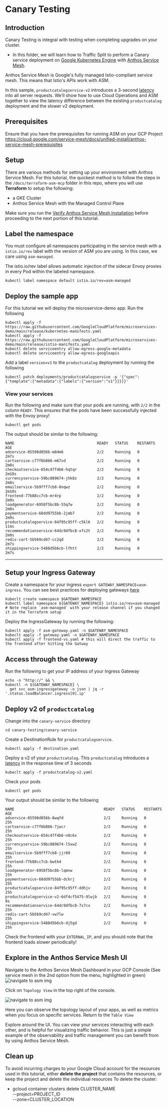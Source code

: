 # Canary Testing 

## Introduction 
Canary Testing is integral with testing when completing upgrades on your cluster.

* In this folder, we will learn how to Traffic Split to perform a Canary service deployment on [Google Kubernetes Engine](https://cloud.google.com/kubernetes-engine/) with [Anthos Service Mesh](https://cloud.google.com/service-mesh/docs/overview).
<!-- * In `canary-cp`, we will learn how to safely complete a Control Plane Canary upgrade with ASM  -->
Anthos Service Mesh is Google's fully managed Istio-compliant service mesh. This means that Istio's APIs work with ASM.


In this sample, `productcatalogservice-v2` introduces a 3-second
[latency](https://github.com/GoogleCloudPlatform/microservices-demo/tree/main/src/productcatalogservice#latency-injection) into all server requests. We’ll show how to use Cloud Operations and ASM together to
view the latency difference between the existing `productcatalog` deployment and the slower v2 deployment.

## Prerequisites 
Ensure that you have the prerequisites for running ASM on your GCP Project
https://cloud.google.com/service-mesh/docs/unified-install/anthos-service-mesh-prerequisites
## Setup
There are various methods for setting up your environment with Anthos Service Mesh. For this tutorial, the quickest method is to follow the steps in the `/docs/terraform-asm-mcp` folder in this repo, where you will use **Terraform** to setup the following: 
* a GKE Cluster 
* Anthos Service Mesh with the Managed Control Plane

Make sure you run the [Verify Anthos Service Mesh Installation](https://github.com/GoogleCloudPlatform/anthos-service-mesh-samples/tree/main/docs/terraform-asm-mcp#verify-anthos-service-mesh-installation) before proceeding to the next portion of this tutorial.

## Label the namespace
You must configure all namespaces participating in the service mesh with a `istio.io/rev` label with the version of ASM you are using. In this case, we care using `asm-managed`. 

The istio.io/rev label allows automatic injection of the sidecar Envoy proxies in every Pod within the labeled namespace.
```
kubectl label namespace default istio.io/rev=asm-managed
```
## Deploy the sample app 
For this tutorial we will deploy the microservice-demo app. Run the following
```
kubectl apply -f https://raw.githubusercontent.com/GoogleCloudPlatform/microservices-demo/main/release/kubernetes-manifests.yaml
kubectl apply -f https://raw.githubusercontent.com/GoogleCloudPlatform/microservices-demo/main/release/istio-manifests.yaml
kubectl delete serviceentry allow-egress-google-metadata
kubectl delete serviceentry allow-egress-googleapis
```
Add a label `version=v1` to the `productcatalog` deployment by running the following
```
kubectl patch deployments/productcatalogservice -p '{"spec":{"template":{"metadata":{"labels":{"version":"v1"}}}}}'
```
### View your services
Run the following and make sure that your pods are running, with `2/2` in the colunn `READY`. This ensures that the pods have been successfully injected with the Envoy proxy!
```
kubectl get pods
```
The output should be similar to the following: 
```
NAME                                     READY   STATUS    RESTARTS   AGE
adservice-85598d856b-m84m6               2/2     Running   0          2m7s
cartservice-c77f6b866-m67vd              2/2     Running   0          2m8s
checkoutservice-654c47f4b6-hqtqr         2/2     Running   0          2m10s
currencyservice-59bc889674-jhk8z         2/2     Running   0          2m8s
emailservice-5b9fff7cb8-8nqwz            2/2     Running   0          2m10s
frontend-77b88cc7cb-mr4rp                2/2     Running   0          2m9s
loadgenerator-6958f5bc8b-55q7w           2/2     Running   0          2m8s
paymentservice-68dd9755bb-2jmb7          2/2     Running   0          2m9s
productcatalogservice-84f95c95ff-c5kl6   2/2     Running   0          114s
recommendationservice-64dc9dfbc8-xfs2t   2/2     Running   0          2m9s
redis-cart-5b569cd47-cc2qd               2/2     Running   0          2m7s
shippingservice-5488d5b6cb-lfhtt         2/2     Running   0          2m7s
```
---
## Setup your Ingress Gateway

Create a namespace for your ingress `export GATEWAY_NAMESPACE=asm-ingress`. You can see best practices for deploying gateways [here](https://cloud.google.com/service-mesh/docs/gateways)
```
kubeclt create namespace $GATEWAY_NAMESPACE
kubectl label namespace ${GATEWAY_NAMESPACE} istio.io/rev=asm-managed
# Note replace `asm-managed` with your release channel if you changed it in the Terraform setup
```
Deploy the IngressGateway by running the following: 
```
kubeclt apply -f asm-gateway.yaml -n $GATEWAY_NAMESPACE
kubeclt apply -f gateway.yaml -n $GATEWAY_NAMESPACE
kubectl apply -f frontend-vs.yaml # this will direct the traffic to the frontend after hitting the Gatway
```
## Access through the Gateway
Run the following to get your IP address of your Ingress Gateway
```
echo -n "http://" && \
kubectl -n ${GATEWAY_NAMESPACE} \
  get svc asm-ingressgateway -o json | jq -r '.status.loadBalancer.ingress[0].ip'
```
## Deploy v2 of `productcatalog`

Change into the `canary-service` directory
```
cd canary-testing/canary-service
```
Create a DestinationRule for `productcatalogservice`. 
```
kubectl apply -f destination.yaml
```
Deploy a v2 of your `productcatalog`. This `productcatalog` introduces a [latency](canary-service/productcatalog-v2.yaml) in the response time of 3 seconds
```
kubeclt apply -f productcatalog-v2.yaml
```
Check your pods 
```
kubectl get pods
```
Your output should be similar to the following 
```
NAME                                        READY   STATUS    RESTARTS   AGE
adservice-85598d856b-8wqfd                  2/2     Running   0          25h
cartservice-c77f6b866-7jwcr                 2/2     Running   0          25h
checkoutservice-654c47f4b6-n8c6x            2/2     Running   0          25h
currencyservice-59bc889674-l5xw2            2/2     Running   0          25h
emailservice-5b9fff7cb8-jjr89               2/2     Running   0          25h
frontend-77b88cc7cb-bwtk4                   2/2     Running   0          25h
loadgenerator-6958f5bc8b-lqmnw              2/2     Running   0          25h
paymentservice-68dd9755bb-dckrj             2/2     Running   0          25h
productcatalogservice-84f95c95ff-ddhjv      2/2     Running   0          25h
productcatalogservice-v2-6df4cf5475-9lwjb   2/2     Running   0          8s
recommendationservice-64dc9dfbc8-7s7cx      2/2     Running   0          25h
redis-cart-5b569cd47-vw7lw                  2/2     Running   0          25h
shippingservice-5488d5b6cb-dj5gd            2/2     Running   0          25h
```
Check the frontend with your `EXTERNAL_IP`, and you should note that the frontend loads slower periodically!

## Explore in the Anthos Service Mesh UI
Navigate to the Anthos Service Mesh Dashboard in your GCP Console 
(See service mesh in the 2nd option from the menu, highlighted in green)
![navigate to asm img](./imgs/navigate-to-asm.png)

Click on `Topology View` in the top right of the console.

![navigate to asm img](./imgs/topology.png)

Here you can observe the topology layout of your apps, as well as metrics when you focus on specific services.
Return to the `Table View`

Explore around the UI. You can view your services interacting with each other, and is helpful for visualizing traffic behavior. This is just a simple example of the observability and traffic management you can benefit from by using Anthos Service Mesh.

## Clean up
To avoid incurring charges to your Google Cloud account for the resources used in this tutorial, either **delete the project** that contains the resources, or keep the project and delete the individual resources
To delete the cluster: 
* gcloud container clusters delete CLUSTER_NAME  \
    --project=PROJECT_ID \
    --zone=CLUSTER_LOCATION 